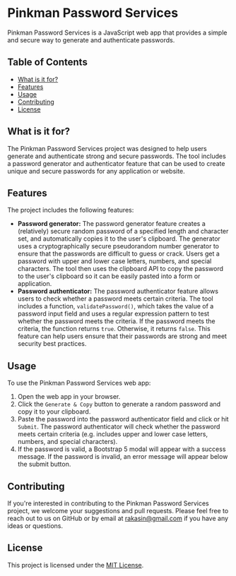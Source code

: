 # Pinkman Password Services

Pinkman Password Services is a JavaScript web app that provides a simple and secure way to generate and authenticate passwords.

## Table of Contents

- [What is it for?](#what-is-it-for)
- [Features](#features)
- [Usage](#usage)
- [Contributing](#contributing)
- [License](#license)

## What is it for?

The Pinkman Password Services project was designed to help users generate and authenticate strong and secure passwords. The tool includes a password generator and authenticator feature that can be used to create unique and secure passwords for any application or website.

## Features

The project includes the following features:

- **Password generator:** The password generator feature creates a (relatively) secure random password of a specified length and character set, and automatically copies it to the user's clipboard. The generator uses a cryptographically secure pseudorandom number generator to ensure that the passwords are difficult to guess or crack. Users get a password with upper and lower case letters, numbers, and special characters. The tool then uses the clipboard API to copy the password to the user's clipboard so it can be easily pasted into a form or application.
- **Password authenticator:** The password authenticator feature allows users to check whether a password meets certain criteria. The tool includes a function, `validatePassword()`, which takes the value of a password input field and uses a regular expression pattern to test whether the password meets the criteria. If the password meets the criteria, the function returns `true`. Otherwise, it returns `false`. This feature can help users ensure that their passwords are strong and meet security best practices.

## Usage

To use the Pinkman Password Services web app:

1. Open the web app in your browser.
2. Click the `Generate & Copy` button to generate a random password and copy it to your clipboard.
3. Paste the password into the password authenticator field and click or hit `Submit`. The password authenticator will check whether the password meets certain criteria (e.g. includes upper and lower case letters, numbers, and special characters).
4. If the password is valid, a Bootstrap 5 modal will appear with a success message. If the password is invalid, an error message will appear below the submit button.

## Contributing

If you're interested in contributing to the Pinkman Password Services project, we welcome your suggestions and pull requests. Please feel free to reach out to us on GitHub or by email at rakasin@gmail.com if you have any ideas or questions.

## License

This project is licensed under the [MIT License](https://mit-license.org/).
